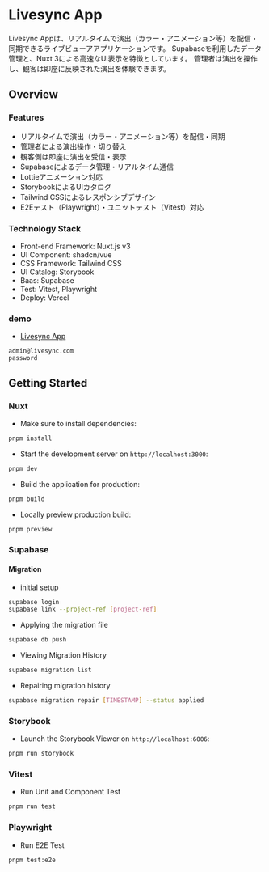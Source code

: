 # Livesync App

Livesync Appは、リアルタイムで演出（カラー・アニメーション等）を配信・同期できるライブビューアアプリケーションです。
Supabaseを利用したデータ管理と、Nuxt 3による高速なUI表示を特徴としています。
管理者は演出を操作し、観客は即座に反映された演出を体験できます。

## Overview

### Features

- リアルタイムで演出（カラー・アニメーション等）を配信・同期
- 管理者による演出操作・切り替え
- 観客側は即座に演出を受信・表示
- Supabaseによるデータ管理・リアルタイム通信
- Lottieアニメーション対応
- StorybookによるUIカタログ
- Tailwind CSSによるレスポンシブデザイン
- E2Eテスト（Playwright）・ユニットテスト（Vitest）対応

### Technology Stack

- Front-end Framework: Nuxt.js v3
- UI Component: shadcn/vue
- CSS Framework: Tailwind CSS
- UI Catalog: Storybook
- Baas: Supabase
- Test: Vitest, Playwright
- Deploy: Vercel


### demo

- [Livesync App](https://nuxt-livesync.vercel.app)

```
admin@livesync.com
password
```

## Getting Started

### Nuxt

- Make sure to install dependencies:

```bash
pnpm install
```

- Start the development server on `http://localhost:3000`:

```bash
pnpm dev
```

- Build the application for production:

```bash
pnpm build
```

- Locally preview production build:

```bash
pnpm preview
```


### Supabase

#### Migration

- initial setup

```bash
supabase login
supabase link --project-ref [project-ref]
```

- Applying the migration file

```bash
supabase db push
```

- Viewing Migration History

```bash
supabase migration list
```

- Repairing migration history

```bash
supabase migration repair [TIMESTAMP] --status applied
```


### Storybook

- Launch the Storybook Viewer on `http://localhost:6006`:

```bash
pnpm run storybook
```


### Vitest

- Run Unit and Component Test

```bash
pnpm run test
```


### Playwright

- Run E2E Test

```bash
pnpm test:e2e
```
